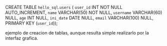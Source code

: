 CREATE TABLE `hello_sql`.`users` (
  `user_id` INT NOT NULL AUTO_INCREMENT,
  `name` VARCHAR(50) NOT NULL,
  `username` VARCHAR(60) NULL,
  `age` INT NULL,
  `ini_date` DATE NULL,
  `email` VARCHAR(100) NULL,
  PRIMARY KEY (`user_id`));

  ejemplo de creacion de tablas, aunque resulta simple realizarlo por la interfaz grafica.